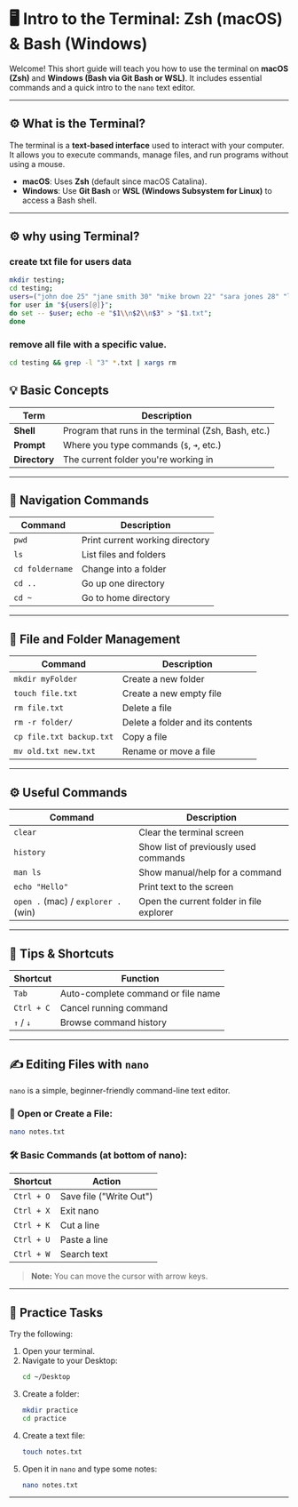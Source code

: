 # 🖥️ Intro to the Terminal: Zsh (macOS) & Bash (Windows)

Welcome! This short guide will teach you how to use the terminal on **macOS (Zsh)** and **Windows (Bash via Git Bash or WSL)**. It includes essential commands and a quick intro to the `nano` text editor.

---

## ⚙️ What is the Terminal?

The terminal is a **text-based interface** used to interact with your computer. It allows you to execute commands, manage files, and run programs without using a mouse.

- **macOS**: Uses **Zsh** (default since macOS Catalina).
- **Windows**: Use **Git Bash** or **WSL (Windows Subsystem for Linux)** to access a Bash shell.

---

## ⚙️ why using Terminal?

### create txt file for users data

```bash
mkdir testing;
cd testing;
users=("john doe 25" "jane smith 30" "mike brown 22" "sara jones 28" "lisa white 35" "mark black 24" "emma green 29" "noah hall 31" "olivia king 27" "liam lee 23" "ava scott 26" "ethan young 32" "mia adams 21" "lucas evans 33" "zoe hill 34" "alex clark 20" "chloe bell 36" "jack ward 38" "ella price 19" "ryan ross 37");
for user in "${users[@]}";
do set -- $user; echo -e "$1\\n$2\\n$3" > "$1.txt";
done
```

### remove all file with a specific value.

```bash
cd testing && grep -l "3" *.txt | xargs rm
```

## 💡 Basic Concepts

| Term          | Description                                         |
| ------------- | --------------------------------------------------- |
| **Shell**     | Program that runs in the terminal (Zsh, Bash, etc.) |
| **Prompt**    | Where you type commands (`$`, `➜`, etc.)            |
| **Directory** | The current folder you're working in                |

---

## 📁 Navigation Commands

| Command         | Description                     |
| --------------- | ------------------------------- |
| `pwd`           | Print current working directory |
| `ls`            | List files and folders          |
| `cd foldername` | Change into a folder            |
| `cd ..`         | Go up one directory             |
| `cd ~`          | Go to home directory            |

---

## 📄 File and Folder Management

| Command                  | Description                      |
| ------------------------ | -------------------------------- |
| `mkdir myFolder`         | Create a new folder              |
| `touch file.txt`         | Create a new empty file          |
| `rm file.txt`            | Delete a file                    |
| `rm -r folder/`          | Delete a folder and its contents |
| `cp file.txt backup.txt` | Copy a file                      |
| `mv old.txt new.txt`     | Rename or move a file            |

---

## ⚙️ Useful Commands

| Command                             | Description                              |
| ----------------------------------- | ---------------------------------------- |
| `clear`                             | Clear the terminal screen                |
| `history`                           | Show list of previously used commands    |
| `man ls`                            | Show manual/help for a command           |
| `echo "Hello"`                      | Print text to the screen                 |
| `open .` (mac) / `explorer .` (win) | Open the current folder in file explorer |

---

## 🧠 Tips & Shortcuts

| Shortcut   | Function                           |
| ---------- | ---------------------------------- |
| `Tab`      | Auto-complete command or file name |
| `Ctrl + C` | Cancel running command             |
| `↑` / `↓`  | Browse command history             |

---

## ✍️ Editing Files with `nano`

`nano` is a simple, beginner-friendly command-line text editor.

### 📌 Open or Create a File:

```bash
nano notes.txt
```

### 🛠 Basic Commands (at bottom of nano):

| Shortcut   | Action                  |
| ---------- | ----------------------- |
| `Ctrl + O` | Save file ("Write Out") |
| `Ctrl + X` | Exit nano               |
| `Ctrl + K` | Cut a line              |
| `Ctrl + U` | Paste a line            |
| `Ctrl + W` | Search text             |

> **Note:** You can move the cursor with arrow keys.

---

## 🧪 Practice Tasks

Try the following:

1. Open your terminal.
2. Navigate to your Desktop:
   ```bash
   cd ~/Desktop
   ```
3. Create a folder:
   ```bash
   mkdir practice
   cd practice
   ```
4. Create a text file:
   ```bash
   touch notes.txt
   ```
5. Open it in `nano` and type some notes:
   ```bash
   nano notes.txt
   ```

---
